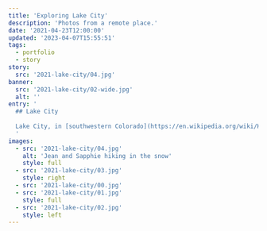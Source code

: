 ```yaml
---
title: 'Exploring Lake City'
description: 'Photos from a remote place.'
date: '2021-04-23T12:00:00'
updated: '2023-04-07T15:55:51'
tags:
  - portfolio
  - story
story:
  src: '2021-lake-city/04.jpg'
banner:
  src: '2021-lake-city/02-wide.jpg'
  alt: ''
entry: '
  ## Lake City
  
  Lake City, in [southwestern Colorado](https://en.wikipedia.org/wiki/Hinsdale_County,_Colorado), is a beautiful place that is among the most remote and least populated locations in the United States.
  '
images:
  - src: '2021-lake-city/04.jpg'
    alt: 'Jean and Sapphie hiking in the snow'
    style: full
  - src: '2021-lake-city/03.jpg'
    style: right
  - src: '2021-lake-city/00.jpg'
  - src: '2021-lake-city/01.jpg'
    style: full
  - src: '2021-lake-city/02.jpg'
    style: left
---
```

